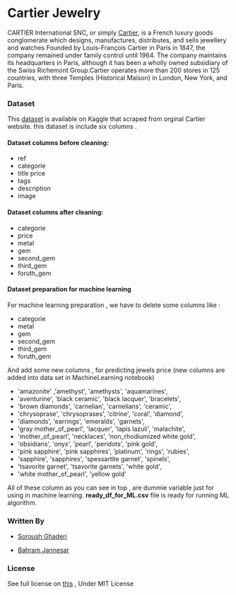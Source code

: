 # Cartier Jewelry 

CARTIER International SNC, or simply [Cartier](https://www.cartier.co.uk/en-gb/collections/jewellery.html), is a French luxury goods conglomerate which designs, manufactures, distributes, and sells jewellery and watches Founded by Louis-François Cartier in Paris in 1847, the company remained under family control until 1964. The company maintains its headquarters in Paris, although it has been a wholly owned subsidiary of the Swiss Richemont Group.Cartier operates more than 200 stores in 125 countries, with three Temples (Historical Maison) in London, New York, and Paris.


### Dataset 
This [dataset](https://www.kaggle.com/marcelopesse/cartier-jewelry-catalog) is available on Kaggle that scraped from orginal Cartier website. this dataset is include six columns .

#### Dataset columns before cleaning:

* ref
* categorie
* title	price
* tags
* description
* image


#### Dataset columns after cleaning:

* categorie
* price
* metal
* gem
* second_gem
* third_gem
* foruth_gem

#### Dataset preparation for machine learning
For machine learning preparation , we have to delete some columns like : 

* categorie
* metal
* gem
* second_gem
* third_gem
* foruth_gem

And add some new columns , for predicting jewels price (new columns are added into data set in MachineLearning notebook)

   * 'amazonite' ,'amethyst', 'amethysts', 'aquamarines',
   * 'aventurine', 'black ceramic', 'black lacquer', 'bracelets',
   * 'brown diamonds', 'carnelian', 'carnelians', 'ceramic',
   * 'chrysoprase', 'chrysoprases', 'citrine', 'coral', 'diamond',
   * 'diamonds', 'earrings', 'emeralds', 'garnets',
   * 'gray mother_of_pearl', 'lacquer', 'lapis lazuli', 'malachite',
   * 'mother_of_pearl', 'necklaces', 'non_rhodiumized white gold',
   * 'obsidians', 'onyx', 'pearl', 'peridots', 'pink gold',
   * 'pink sapphire', 'pink sapphires', 'platinum', 'rings', 'rubies',
   * 'sapphire', 'sapphires', 'spessartite garnet', 'spinels',
   * 'tsavorite garnet', 'tsavorite garnets', 'white gold',
   * 'white mother_of_pearl', 'yellow gold'

All of these column as you can see in top , are dummie variable just for using in machine learning. 
**ready_df_for_ML.csv**  file is ready for running ML algorithm.

### Written By

* [Soroush Ghaderi](https://github.com/SoroushGhaderi)

* [Bahram Jannesar](https://github.com/Bahramjannesar)

### License
See full license on [this](https://opensource.org/licenses/MIT) , Under MIT License
